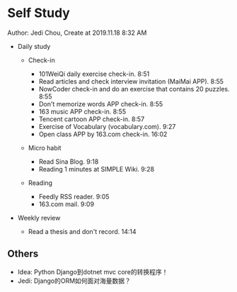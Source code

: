 # Self Study

Author: Jedi Chou, Create at 2019.11.18 8:32 AM

* Daily study
  * Check-in
    * 101WeiQi daily exercise check-in. 8:51
    * Read articles and check interview invitation (MaiMai APP). 8:55
    * NowCoder check-in and do an exercise that contains 20 puzzles. 8:55
    * Don't memorize words APP check-in. 8:55
    * 163 music APP check-in. 8:55
    * Tencent cartoon APP check-in. 8:57
    * Exercise of Vocabulary (vocabulary.com). 9:27
    * Open class APP by 163.com check-in. 16:02

  * Micro habit
    * Read Sina Blog. 9:18
    * Reading 1 minutes at SIMPLE Wiki. 9:28

  * Reading
    * Feedly RSS reader. 9:05
    * 163.com mail. 9:09

* Weekly review
  * Read a thesis and don't record. 14:14

## Others

* Idea: Python Django到dotnet mvc core的转换程序！
* Jedi: Django的ORM如何面对海量数据？
